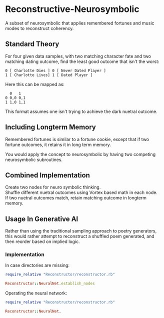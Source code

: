 # Reconstructive-Neurosymbolic
A subset of neurosymbolic that applies remembered fortunes and music modes to reconstruct coherency.

## Standard Theory
For four given data samples, with two matching character fate and two matching dating outcome, find the least good outcome that isn't the worst:

~~~
0 [ Charlotte Dies ] 0 [ Never Dated Player ]
1 [ Charlotte Lives] 1 [ Dated Player ]
~~~

Here this can be mapped as:

~~~
  0   1
0 0,0 0,1
1 1,0 1,1
~~~

This format assumes one isn't trying to achieve the dark nuetral outcome.

## Including Longterm Memory
Remembered fortunes is similar to a fortune cookie, except that if two fortune outcomes, it retains it in long term memory.

You would apply the concept to neurosymbolic by having two competing neurosymbolic subroutines.

## Combined Implementation
Create two nodes for neuro symbolic thinking.<br />
Shuffle different nuetral outcomes using Vortex based math in each node.<br />
If two nuetral outcomes match, retain matching outcome in longterm memory.<br />

## Usage In Generative AI
Rather than using the traditional sampling approach to poetry generators, this would rather attempt to reconstruct a shuffled poem generated, and then reorder based on implied logic.

### Implementation
In case directories are missing:
~~~ruby
require_relative "Reconstructor/reconstructor.rb"

Reconstructor::NeuralNet.establish_nodes
~~~

Operating the neural network:
~~~ruby
require_relative "Reconstructor/reconstructor.rb"

Reconstructor::NeuralNet.
~~~
